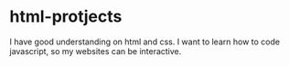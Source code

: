 # html-protjects

I have good understanding on html and css. I want to learn how to code javascript, so my websites can be interactive.